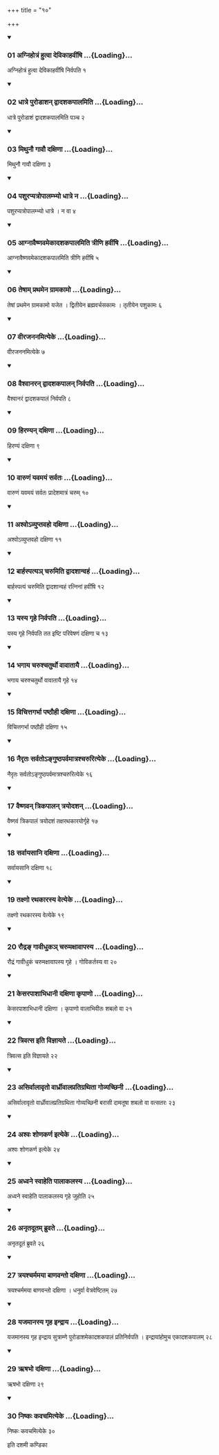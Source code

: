+++
title = "१०"

+++

<div class="js_include" includetitle="true" newlevelforh1="3" unfilled="" url="/vedAH_yajuH/taittirIyam/sUtram/ApastambaH/shrautam/vishvAsa-prastutiH/18/10/01_agnihotraM_hutvA_devikAhavIMShi.md">
<details open><summary><h3>01 अग्निहोत्रं हुत्वा देविकाहवींषि ...{Loading}...</h3></summary>

अग्निहोत्रं हुत्वा देविकाहवींषि निर्वपति १
</details>
</div>


<div class="js_include" includetitle="true" newlevelforh1="3" unfilled="" url="/vedAH_yajuH/taittirIyam/sUtram/ApastambaH/shrautam/vishvAsa-prastutiH/18/10/02_dhAtre_puroDAshan_dvAdashakapAlamiti.md">
<details open><summary><h3>02 धात्रे पुरोडाशन् द्वादशकपालमिति ...{Loading}...</h3></summary>

धात्रे पुरोडाशं द्वादशकपालमिति पञ्च २
</details>
</div>


<div class="js_include" includetitle="true" newlevelforh1="3" unfilled="" url="/vedAH_yajuH/taittirIyam/sUtram/ApastambaH/shrautam/vishvAsa-prastutiH/18/10/03_mithunau_gAvau_daxiNA.md">
<details open><summary><h3>03 मिथुनौ गावौ दक्षिणा ...{Loading}...</h3></summary>

मिथुनौ गावौ दक्षिणा ३
</details>
</div>


<div class="js_include" includetitle="true" newlevelforh1="3" unfilled="" url="/vedAH_yajuH/taittirIyam/sUtram/ApastambaH/shrautam/vishvAsa-prastutiH/18/10/04_pashurapyatropAlambhyo_dhAtre_na.md">
<details open><summary><h3>04 पशुरप्यत्रोपालम्भ्यो धात्रे न ...{Loading}...</h3></summary>

पशुरप्यत्रोपालम्भ्यो धात्रे । न वा ४
</details>
</div>


<div class="js_include" includetitle="true" newlevelforh1="3" unfilled="" url="/vedAH_yajuH/taittirIyam/sUtram/ApastambaH/shrautam/vishvAsa-prastutiH/18/10/05_AgnAvaiShNavamekAdashakapAlamiti_trINi_havIMShi.md">
<details open><summary><h3>05 आग्नावैष्णवमेकादशकपालमिति त्रीणि हवींषि ...{Loading}...</h3></summary>

आग्नावैष्णवमेकादशकपालमिति त्रीणि हवींषि ५
</details>
</div>


<div class="js_include" includetitle="true" newlevelforh1="3" unfilled="" url="/vedAH_yajuH/taittirIyam/sUtram/ApastambaH/shrautam/vishvAsa-prastutiH/18/10/06_teShAm_prathamena_grAmakAmo.md">
<details open><summary><h3>06 तेषाम् प्रथमेन ग्रामकामो ...{Loading}...</h3></summary>

तेषां प्रथमेन ग्रामकामो यजेत । द्वितीयेन ब्रह्मवर्चसकामः । तृतीयेन पशुकामः ६
</details>
</div>


<div class="js_include" includetitle="true" newlevelforh1="3" unfilled="" url="/vedAH_yajuH/taittirIyam/sUtram/ApastambaH/shrautam/vishvAsa-prastutiH/18/10/07_vIrajananamityeke.md">
<details open><summary><h3>07 वीरजननमित्येके ...{Loading}...</h3></summary>

वीरजननमित्येके ७
</details>
</div>


<div class="js_include" includetitle="true" newlevelforh1="3" unfilled="" url="/vedAH_yajuH/taittirIyam/sUtram/ApastambaH/shrautam/vishvAsa-prastutiH/18/10/08_vaishvAnaran_dvAdashakapAlan_nirvapati.md">
<details open><summary><h3>08 वैश्वानरन् द्वादशकपालन् निर्वपति ...{Loading}...</h3></summary>

वैश्वानरं द्वादशकपालं निर्वपति ८
</details>
</div>


<div class="js_include" includetitle="true" newlevelforh1="3" unfilled="" url="/vedAH_yajuH/taittirIyam/sUtram/ApastambaH/shrautam/vishvAsa-prastutiH/18/10/09_hiraNyan_daxiNA.md">
<details open><summary><h3>09 हिरण्यन् दक्षिणा ...{Loading}...</h3></summary>

हिरण्यं दक्षिणा ९
</details>
</div>


<div class="js_include" includetitle="true" newlevelforh1="3" unfilled="" url="/vedAH_yajuH/taittirIyam/sUtram/ApastambaH/shrautam/vishvAsa-prastutiH/18/10/10_vAruNaM_yavamayaM_sarvataH.md">
<details open><summary><h3>10 वारुणं यवमयं सर्वतः ...{Loading}...</h3></summary>

वारुणं यवमयं सर्वतः प्रादेशमात्रं चरुम् १०
</details>
</div>


<div class="js_include" includetitle="true" newlevelforh1="3" unfilled="" url="/vedAH_yajuH/taittirIyam/sUtram/ApastambaH/shrautam/vishvAsa-prastutiH/18/10/11_ashvo-vyuptavaho_daxiNA.md">
<details open><summary><h3>11 अश्वोऽव्युप्तवहो दक्षिणा ...{Loading}...</h3></summary>

अश्वोऽव्युप्तवहो दक्षिणा ११
</details>
</div>


<div class="js_include" includetitle="true" newlevelforh1="3" unfilled="" url="/vedAH_yajuH/taittirIyam/sUtram/ApastambaH/shrautam/vishvAsa-prastutiH/18/10/12_bArhaspatya~n_charumiti_dvAdashAnvahaM.md">
<details open><summary><h3>12 बार्हस्पत्यञ् चरुमिति द्वादशान्वहं ...{Loading}...</h3></summary>

बार्हस्पत्यं चरुमिति द्वादशान्वहं रत्निनां हवींषि १२
</details>
</div>


<div class="js_include" includetitle="true" newlevelforh1="3" unfilled="" url="/vedAH_yajuH/taittirIyam/sUtram/ApastambaH/shrautam/vishvAsa-prastutiH/18/10/13_yasya_gRhe_nirvapati.md">
<details open><summary><h3>13 यस्य गृहे निर्वपति ...{Loading}...</h3></summary>

यस्य गृहे निर्वपति तत इष्टि परिवेषणं दक्षिणा च १३
</details>
</div>


<div class="js_include" includetitle="true" newlevelforh1="3" unfilled="" url="/vedAH_yajuH/taittirIyam/sUtram/ApastambaH/shrautam/vishvAsa-prastutiH/18/10/14_bhagAya_charushchaturtho_vAvAtAyai.md">
<details open><summary><h3>14 भगाय चरुश्चतुर्थो वावातायै ...{Loading}...</h3></summary>

भगाय चरुश्चतुर्थो वावातायै गृहे १४
</details>
</div>


<div class="js_include" includetitle="true" newlevelforh1="3" unfilled="" url="/vedAH_yajuH/taittirIyam/sUtram/ApastambaH/shrautam/vishvAsa-prastutiH/18/10/15_vichittagarbhA_paShThauhI_daxiNA.md">
<details open><summary><h3>15 विचित्तगर्भा पष्ठौही दक्षिणा ...{Loading}...</h3></summary>

विचित्तगर्भा पष्ठौही दक्षिणा १५
</details>
</div>


<div class="js_include" includetitle="true" newlevelforh1="3" unfilled="" url="/vedAH_yajuH/taittirIyam/sUtram/ApastambaH/shrautam/vishvAsa-prastutiH/18/10/16_nairRtaH_sarvato-nguShThaparvamAtrashcharurityeke.md">
<details open><summary><h3>16 नैरृतः सर्वतोऽङ्गुष्ठपर्वमात्रश्चरुरित्येके ...{Loading}...</h3></summary>

नैरृतः सर्वतोऽङ्गुष्ठपर्वमात्रश्चरुरित्येके १६
</details>
</div>


<div class="js_include" includetitle="true" newlevelforh1="3" unfilled="" url="/vedAH_yajuH/taittirIyam/sUtram/ApastambaH/shrautam/vishvAsa-prastutiH/18/10/17_vaiShNavan_trikapAlan_trayodashan.md">
<details open><summary><h3>17 वैष्णवन् त्रिकपालन् त्रयोदशन् ...{Loading}...</h3></summary>

वैष्णवं त्रिकपालं त्रयोदशं तक्षरथकारयोर्गृहे १७
</details>
</div>


<div class="js_include" includetitle="true" newlevelforh1="3" unfilled="" url="/vedAH_yajuH/taittirIyam/sUtram/ApastambaH/shrautam/vishvAsa-prastutiH/18/10/18_sarvAyasAni_daxiNA.md">
<details open><summary><h3>18 सर्वायसानि दक्षिणा ...{Loading}...</h3></summary>

सर्वायसानि दक्षिणा १८
</details>
</div>


<div class="js_include" includetitle="true" newlevelforh1="3" unfilled="" url="/vedAH_yajuH/taittirIyam/sUtram/ApastambaH/shrautam/vishvAsa-prastutiH/18/10/19_taxNo_rathakArasya_vetyeke.md">
<details open><summary><h3>19 तक्ष्णो रथकारस्य वेत्येके ...{Loading}...</h3></summary>

तक्ष्णो रथकारस्य वेत्येके १९
</details>
</div>


<div class="js_include" includetitle="true" newlevelforh1="3" unfilled="" url="/vedAH_yajuH/taittirIyam/sUtram/ApastambaH/shrautam/vishvAsa-prastutiH/18/10/20_raudra~N_gAvIdhuka~n_charumaxAvApasya.md">
<details open><summary><h3>20 रौद्रङ् गावीधुकञ् चरुमक्षावापस्य ...{Loading}...</h3></summary>

रौद्रं गावीधुकं चरुमक्षावापस्य गृहे । गोविकर्तस्य वा २०
</details>
</div>


<div class="js_include" includetitle="true" newlevelforh1="3" unfilled="" url="/vedAH_yajuH/taittirIyam/sUtram/ApastambaH/shrautam/vishvAsa-prastutiH/18/10/21_kesarapAshAbhidhAnI_daxiNA_kRpANo.md">
<details open><summary><h3>21 केसरपाशाभिधानी दक्षिणा कृपाणो ...{Loading}...</h3></summary>

केसरपाशाभिधानी दक्षिणा । कृपाणो वालाभिवीतः शबलो वा २१
</details>
</div>


<div class="js_include" includetitle="true" newlevelforh1="3" unfilled="" url="/vedAH_yajuH/taittirIyam/sUtram/ApastambaH/shrautam/vishvAsa-prastutiH/18/10/22_trivatsa_iti_vijnAyate.md">
<details open><summary><h3>22 त्रिवत्स इति विज्ञायते ...{Loading}...</h3></summary>

त्रिवत्स इति विज्ञायते २२
</details>
</div>


<div class="js_include" includetitle="true" newlevelforh1="3" unfilled="" url="/vedAH_yajuH/taittirIyam/sUtram/ApastambaH/shrautam/vishvAsa-prastutiH/18/10/23_asirvAlAvRto_vArdhrIvAlapratigrathitA_govyachChinI.md">
<details open><summary><h3>23 असिर्वालावृतो वार्ध्रीवालप्रतिग्रथिता गोव्यच्छिनी ...{Loading}...</h3></summary>

असिर्वालावृतो वार्ध्रीवालप्रतिग्रथिता गोव्यच्छिनी बरासी दामतूषा शबलो वा वत्सतरः २३
</details>
</div>


<div class="js_include" includetitle="true" newlevelforh1="3" unfilled="" url="/vedAH_yajuH/taittirIyam/sUtram/ApastambaH/shrautam/vishvAsa-prastutiH/18/10/24_ashvaH_shoNakarNa_ityeke.md">
<details open><summary><h3>24 अश्वः शोणकर्ण इत्येके ...{Loading}...</h3></summary>

अश्वः शोणकर्ण इत्येके २४
</details>
</div>


<div class="js_include" includetitle="true" newlevelforh1="3" unfilled="" url="/vedAH_yajuH/taittirIyam/sUtram/ApastambaH/shrautam/vishvAsa-prastutiH/18/10/25_adhvane_svAheti_pAlAkalasya.md">
<details open><summary><h3>25 अध्वने स्वाहेति पालाकलस्य ...{Loading}...</h3></summary>

अध्वने स्वाहेति पालाकलस्य गृहे जुहोति २५
</details>
</div>


<div class="js_include" includetitle="true" newlevelforh1="3" unfilled="" url="/vedAH_yajuH/taittirIyam/sUtram/ApastambaH/shrautam/vishvAsa-prastutiH/18/10/26_anRtadUtam_bruvate.md">
<details open><summary><h3>26 अनृतदूतम् ब्रुवते ...{Loading}...</h3></summary>

अनृतदूतं ब्रुवते २६
</details>
</div>


<div class="js_include" includetitle="true" newlevelforh1="3" unfilled="" url="/vedAH_yajuH/taittirIyam/sUtram/ApastambaH/shrautam/vishvAsa-prastutiH/18/10/27_trayashcharmamayA_bANavanto_daxiNA.md">
<details open><summary><h3>27 त्रयश्चर्ममया बाणवन्तो दक्षिणा ...{Loading}...</h3></summary>

त्रयश्चर्ममया बाणवन्तो दक्षिणा । धनुर्वा वेत्रवेष्टितम् २७
</details>
</div>


<div class="js_include" includetitle="true" newlevelforh1="3" unfilled="" url="/vedAH_yajuH/taittirIyam/sUtram/ApastambaH/shrautam/vishvAsa-prastutiH/18/10/28_yajamAnasya_gRha_indrAya.md">
<details open><summary><h3>28 यजमानस्य गृह इन्द्राय ...{Loading}...</h3></summary>

यजमानस्य गृह इन्द्राय सुत्राम्णे पुरोडाशमेकादशकपालं प्रतिनिर्वपति । इन्द्रायांहोमुच एकादशकपालम् २८
</details>
</div>


<div class="js_include" includetitle="true" newlevelforh1="3" unfilled="" url="/vedAH_yajuH/taittirIyam/sUtram/ApastambaH/shrautam/vishvAsa-prastutiH/18/10/29_RShabho_daxiNA.md">
<details open><summary><h3>29 ऋषभो दक्षिणा ...{Loading}...</h3></summary>

ऋषभो दक्षिणा २९
</details>
</div>


<div class="js_include" includetitle="true" newlevelforh1="3" unfilled="" url="/vedAH_yajuH/taittirIyam/sUtram/ApastambaH/shrautam/vishvAsa-prastutiH/18/10/30_niShkaH_kavachamityeke.md">
<details open><summary><h3>30 निष्कः कवचमित्येके ...{Loading}...</h3></summary>

निष्कः कवचमित्येके ३०
</details>
</div>



  
इति दशमी कण्डिका 
